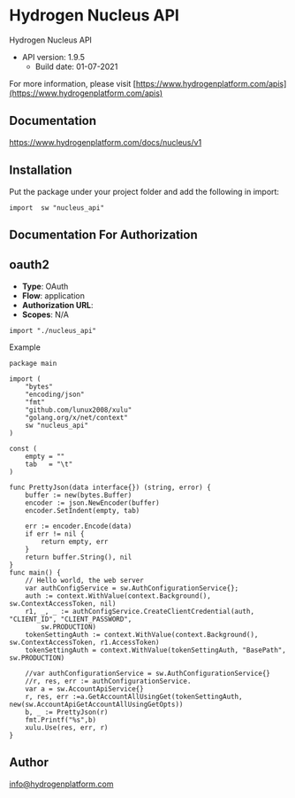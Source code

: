 # Hydrogen Nucleus API

Hydrogen Nucleus API
- API version: 1.9.5
  - Build date: 01-07-2021

For more information, please visit [https://www.hydrogenplatform.com/apis](https://www.hydrogenplatform.com/apis)

## Documentation

https://www.hydrogenplatform.com/docs/nucleus/v1

## Installation
Put the package under your project folder and add the following in import:
```golang
import 	sw "nucleus_api"
```

## Documentation For Authorization

## oauth2
- **Type**: OAuth
- **Flow**: application
- **Authorization URL**: 
- **Scopes**: N/A

```golang
import "./nucleus_api"
```

Example
```golang
package main

import (
	"bytes"
	"encoding/json"
	"fmt"
	"github.com/lunux2008/xulu"
	"golang.org/x/net/context"
	sw "nucleus_api"
)

const (
	empty = ""
	tab   = "\t"
)

func PrettyJson(data interface{}) (string, error) {
	buffer := new(bytes.Buffer)
	encoder := json.NewEncoder(buffer)
	encoder.SetIndent(empty, tab)

	err := encoder.Encode(data)
	if err != nil {
		return empty, err
	}
	return buffer.String(), nil
}
func main() {
	// Hello world, the web server
	var authConfigService = sw.AuthConfigurationService{};
	auth := context.WithValue(context.Background(), sw.ContextAccessToken, nil)
	r1, _, _ := authConfigService.CreateClientCredential(auth, "CLIENT_ID", "CLIENT_PASSWORD",
		sw.PRODUCTION)
	tokenSettingAuth := context.WithValue(context.Background(), sw.ContextAccessToken, r1.AccessToken)
    tokenSettingAuth = context.WithValue(tokenSettingAuth, "BasePath", sw.PRODUCTION)

	//var authConfigurationService = sw.AuthConfigurationService{}
	//r, res, err := authConfigurationService.
	var a = sw.AccountApiService{}
	r, res, err :=a.GetAccountAllUsingGet(tokenSettingAuth, new(sw.AccountApiGetAccountAllUsingGetOpts))
	b, _ := PrettyJson(r)
	fmt.Printf("%s",b)
	xulu.Use(res, err, r)
}
```

## Author

info@hydrogenplatform.com

